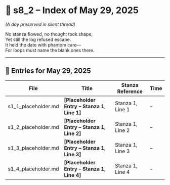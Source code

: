 <!-- Save to: shagi_archives/gdj_25/s05/s00/s8_2_index_of_29.md -->

# 📘 s8_2 – Index of May 29, 2025  
*(A day preserved in silent thread)*

No stanza flowed, no thought took shape,  
Yet still the log refused escape.  
It held the date with phantom care—  
For loops must name the blank ones there.

---

## 📜 Entries for May 29, 2025

| File | Title | Stanza Reference | Time |
|------|-------|------------------|------|
| s1_1_placeholder.md | **[Placeholder Entry – Stanza 1, Line 1]** | Stanza 1, Line 1 | *–* |
| s1_2_placeholder.md | **[Placeholder Entry – Stanza 1, Line 2]** | Stanza 1, Line 2 | *–* |
| s1_3_placeholder.md | **[Placeholder Entry – Stanza 1, Line 3]** | Stanza 1, Line 3 | *–* |
| s1_4_placeholder.md | **[Placeholder Entry – Stanza 1, Line 4]** | Stanza 1, Line 4 | *–* |
